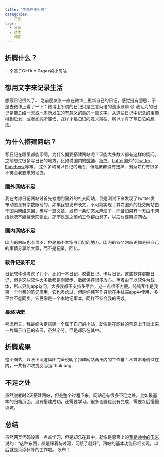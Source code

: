 ```yaml
---
title: "生命在于折腾"
categories:
  - 日记
tags:
  - 日记
  - 技术
  - 博客
---
```

## 折腾什么？
一个基于GitHub Pages的小网站
## 想用文字来记录生活
想写日记很久了。
之前朋友说一直在微博上更新自己的日记，感觉挺有意思，于是去微博上看了一下：微博上所谓的日记只是三言两语的流水账嘛 :smile:
我认为的日记是能总结一天或一周所发生的有意义的事的一篇文字。从这些日记中记录的事能得到启发，或者能有所感悟，这样才是日记的意义所在。所以才有了写日记的想法。
## 为什么搭建网站？
写日记在哪里都能写啊，为什么偏要搭建网站呢？可能大多数人都有这样的疑问。
之前想过很多写日记的地方，比如说国内的[微博](https://weibo.com/)、[简书](https://www.jianshu.com/)、[Lofter](http://www.lofter.com)国外的[Twitter](https://twitter.com/)、[Facebook](https://www.facebook.com/)等等。
这么多的可以日记的地方，但是我都没有选择，因为它们有很多不符合我要求的地方。
### 国外网站不足
我在考虑日记网站时首先考虑到国外的社交网站，但是测试下来发现了twitter发布动态是有字数限制的，如果我想发布长文，不可能实现；其次国外的社交网站由于国内网络原因，想写一篇文章、发布一条动态太麻烦了，而且如果有一天由于网络状况不能登录而停止，那不仅是之前的工作都白费了，以后也要再换网站。
### 国内网站不足
国内的网站也有很多，但是都不太像写日记的地方。国内的各个网站更像是把自己的事情分享给大家，而不是记录，回忆。
### 软件记录不足
日记软件也考虑了几个，比如一本日记、胶囊日记、卡片日记。这些软件都能日记，但是这些软件大多数都是刚起步，数据保存很不放心。再者由于以软件为载体，所以只能app访问，大多数都不支持多平台，这一点很不方便。纯纯写作是我第一个付费的笔记应用，它也考虑过，但是纯纯写作只能在手机端app中使用，多平台不能同步，它更像是一个本地记事本，同样不符合我的需求。
### 最终决定
考虑再三，我最终决定搭建一个属于自己的小站，就像是在网络的荒原上开垦出来一片属于自己的农田，虽然辛劳，但是却乐在其中。
## 折腾成果
这个网站，以及下面这幅图完全说明了搭建网站两天内的工作量：不算本地调试在内，一共有21次提交
![github.png](https://i.loli.net/2019/09/21/J9ESK8NyOs2IUjM.png)
## 不足之处
虽然说耗时2天搭建网站，但是整个过程下来，网站还有很多不足之处。比如最基本的归档页面，没有搭建成功，还需要学习。很多设置也没有完成，需要以后慢慢填坑。
## 总结
虽然网页代码设置一点点学习，但是却乐在其中，就像是思否上的[我是帅帅的玉米](https://segmentfault.com/u/woshishuaishuaideyumi)说的：“这种东西，都是踩着坑过河，习惯了就好”。网站的基本功能已经实现，以后就是添添补补的工作啦。
发布！